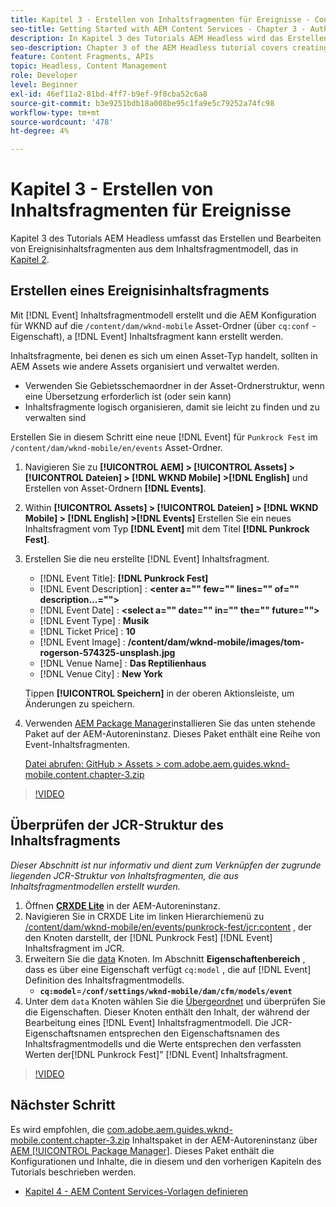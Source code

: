 ```yaml
---
title: Kapitel 3 - Erstellen von Inhaltsfragmenten für Ereignisse - Content Services
seo-title: Getting Started with AEM Content Services - Chapter 3 - Authoring Event Content Fragments
description: In Kapitel 3 des Tutorials AEM Headless wird das Erstellen und Bearbeiten von Ereignis-Inhaltsfragmenten aus dem in Kapitel 2 erstellten Inhaltsfragmentmodell beschrieben.
seo-description: Chapter 3 of the AEM Headless tutorial covers creating and authoring Event Content Fragments from the Content Fragment Model created in Chapter 2.
feature: Content Fragments, APIs
topic: Headless, Content Management
role: Developer
level: Beginner
exl-id: 46ef11a2-81bd-4ff7-b9ef-9f8cba52c6a8
source-git-commit: b3e9251bdb18a008be95c1fa9e5c79252a74fc98
workflow-type: tm+mt
source-wordcount: '478'
ht-degree: 4%

---
```


# Kapitel 3 - Erstellen von Inhaltsfragmenten für Ereignisse

Kapitel 3 des Tutorials AEM Headless umfasst das Erstellen und Bearbeiten von Ereignisinhaltsfragmenten aus dem Inhaltsfragmentmodell, das in [Kapitel 2](./chapter-2.md).

## Erstellen eines Ereignisinhaltsfragments

Mit [!DNL Event] Inhaltsfragmentmodell erstellt und die AEM Konfiguration für WKND auf die `/content/dam/wknd-mobile` Asset-Ordner (über `cq:conf` -Eigenschaft), a [!DNL Event] Inhaltsfragment kann erstellt werden.

Inhaltsfragmente, bei denen es sich um einen Asset-Typ handelt, sollten in AEM Assets wie andere Assets organisiert und verwaltet werden.

* Verwenden Sie Gebietsschemaordner in der Asset-Ordnerstruktur, wenn eine Übersetzung erforderlich ist (oder sein kann)
* Inhaltsfragmente logisch organisieren, damit sie leicht zu finden und zu verwalten sind

Erstellen Sie in diesem Schritt eine neue [!DNL Event] für `Punkrock Fest` im `/content/dam/wknd-mobile/en/events` Asset-Ordner.

1. Navigieren Sie zu **[!UICONTROL AEM] > [!UICONTROL Assets] > [!UICONTROL Dateien] > [!DNL WKND Mobile] >[!DNL English]** und Erstellen von Asset-Ordnern **[!DNL Events]**.
1. Within **[!UICONTROL Assets] > [!UICONTROL Dateien] > [!DNL WKND Mobile] > [!DNL English] >[!DNL Events]** Erstellen Sie ein neues Inhaltsfragment vom Typ **[!DNL Event]** mit dem Titel **[!DNL Punkrock Fest]**.
1. Erstellen Sie die neu erstellte [!DNL Event] Inhaltsfragment.

   * [!DNL Event Title]: **[!DNL Punkrock Fest]**
   * [!DNL Event Description] : **&lt;enter a=&quot;&quot; few=&quot;&quot; lines=&quot;&quot; of=&quot;&quot; description...=&quot;&quot;>**
   * [!DNL Event Date] : **&lt;select a=&quot;&quot; date=&quot;&quot; in=&quot;&quot; the=&quot;&quot; future=&quot;&quot;>**
   * [!DNL Event Type] : **Musik**
   * [!DNL Ticket Price] : **10**
   * [!DNL Event Image] : **/content/dam/wknd-mobile/images/tom-rogerson-574325-unsplash.jpg**
   * [!DNL Venue Name] : **Das Reptilienhaus**
   * [!DNL Venue City] : **New York**

   Tippen **[!UICONTROL Speichern]** in der oberen Aktionsleiste, um Änderungen zu speichern.

1. Verwenden [AEM Package Manager](http://localhost:4502/crx/packmgr/index.jsp)installieren Sie das unten stehende Paket auf der AEM-Autoreninstanz. Dieses Paket enthält eine Reihe von Event-Inhaltsfragmenten.

   [Datei abrufen: GitHub > Assets > com.adobe.aem.guides.wknd-mobile.content.chapter-3.zip](https://github.com/adobe/aem-guides-wknd-mobile/releases/latest)

>[!VIDEO](https://video.tv.adobe.com/v/28338?quality=12&learn=on)

## Überprüfen der JCR-Struktur des Inhaltsfragments

*Dieser Abschnitt ist nur informativ und dient zum Verknüpfen der zugrunde liegenden JCR-Struktur von Inhaltsfragmenten, die aus Inhaltsfragmentmodellen erstellt wurden.*

1. Öffnen **[CRXDE Lite](http://localhost:4502/crx/de/index.jsp)** in der AEM-Autoreninstanz.
1. Navigieren Sie in CRXDE Lite im linken Hierarchiemenü zu [/content/dam/wknd-mobile/en/events/punkrock-fest/jcr:content](http://localhost:4502/crx/de/index.jsp#/content/dam/wknd-mobile/en/events/punkrock-fest/jcr:content) , der den Knoten darstellt, der [!DNL Punkrock Fest] [!DNL Event] Inhaltsfragment im JCR.
1. Erweitern Sie die [data](http://localhost:4502/crx/de/index.jsp#/content/dam/wknd-mobile/en/events/punkrock-fest/jcr:content/data/master) Knoten.
Im Abschnitt **Eigenschaftenbereich** , dass es über eine Eigenschaft verfügt `cq:model` , die auf [!DNL Event] Definition des Inhaltsfragmentmodells.
   * **`cq:model`**=**`/conf/settings/wknd-mobile/dam/cfm/models/event`**
1. Unter dem `data` Knoten wählen Sie die [Übergeordnet](http://localhost:4502/crx/de/index.jsp#/content/dam/wknd-mobile/en/events/punkrock-fest/jcr:content/data/master) und überprüfen Sie die Eigenschaften. Dieser Knoten enthält den Inhalt, der während der Bearbeitung eines [!DNL Event] Inhaltsfragmentmodell. Die JCR-Eigenschaftsnamen entsprechen den Eigenschaftsnamen des Inhaltsfragmentmodells und die Werte entsprechen den verfassten Werten der[!DNL Punkrock Fest]&quot; [!DNL Event] Inhaltsfragment.

>[!VIDEO](https://video.tv.adobe.com/v/28356?quality=12&learn=on)

## Nächster Schritt

Es wird empfohlen, die [com.adobe.aem.guides.wknd-mobile.content.chapter-3.zip](https://github.com/adobe/aem-guides-wknd-mobile/releases/latest) Inhaltspaket in der AEM-Autoreninstanz über [AEM [!UICONTROL Package Manager]](http://localhost:4502/crx/packmgr/index.jsp). Dieses Paket enthält die Konfigurationen und Inhalte, die in diesem und den vorherigen Kapiteln des Tutorials beschrieben werden.

* [Kapitel 4 - AEM Content Services-Vorlagen definieren](./chapter-4.md)
